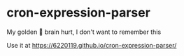 # cron-expression-parser
My golden 🐠 brain hurt, I don't want to remember this

Use it at https://6220119.github.io/cron-expression-parser/
